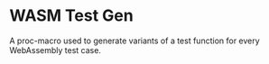 # WASM Test Gen
A proc-macro used to generate variants of a test function for every WebAssembly test case.
